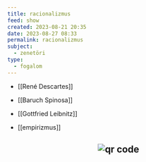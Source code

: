 ```yaml
---
title: racionalizmus
feed: show
created: 2023-08-21 20:35
date: 2023-08-27 08:33
permalink: racionalizmus
subject:
  - zenetöri
type:
  - fogalom
---
```


- [[René Descartes]]
- [[Baruch Spinosa]]
- [[Gottfried Leibnitz]]

- [[empirizmus]]



## <p style="text-align: center;"><img src="https://chart.googleapis.com/chart?cht=qr&chl=https://notes.andrasdenes.com/racionalizmus&chs=180x180&choe=UTF-8&chld=L|2" alt="qr code"></p>

